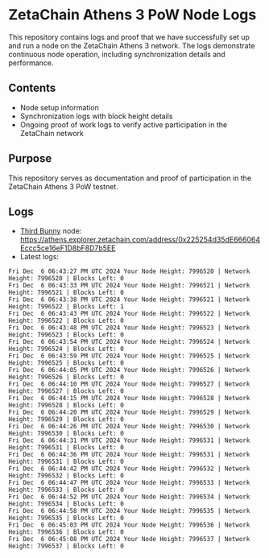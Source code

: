 # ZetaChain Athens 3 PoW Node Logs
This repository contains logs and proof that we have successfully set up and run a node on the ZetaChain Athens 3 network. The logs demonstrate continuous node operation, including synchronization details and performance.

## Contents
- Node setup information
- Synchronization logs with block height details
- Ongoing proof of work logs to verify active participation in the ZetaChain network

## Purpose
This repository serves as documentation and proof of participation in the ZetaChain Athens 3 PoW testnet.

## Logs

- [Third Bunny](https://thirdbunny.xyz/) node: https://athens.explorer.zetachain.com/address/0x225254d35dE666064Eccc5ce16eF1D8bF8D7b5EE
- Latest logs:
```
Fri Dec  6 06:43:27 PM UTC 2024 Your Node Height: 7996520 | Network Height: 7996520 | Blocks Left: 0
Fri Dec  6 06:43:33 PM UTC 2024 Your Node Height: 7996521 | Network Height: 7996521 | Blocks Left: 0
Fri Dec  6 06:43:38 PM UTC 2024 Your Node Height: 7996521 | Network Height: 7996522 | Blocks Left: 1
Fri Dec  6 06:43:43 PM UTC 2024 Your Node Height: 7996522 | Network Height: 7996522 | Blocks Left: 0
Fri Dec  6 06:43:48 PM UTC 2024 Your Node Height: 7996523 | Network Height: 7996523 | Blocks Left: 0
Fri Dec  6 06:43:54 PM UTC 2024 Your Node Height: 7996524 | Network Height: 7996524 | Blocks Left: 0
Fri Dec  6 06:43:59 PM UTC 2024 Your Node Height: 7996525 | Network Height: 7996525 | Blocks Left: 0
Fri Dec  6 06:44:05 PM UTC 2024 Your Node Height: 7996526 | Network Height: 7996526 | Blocks Left: 0
Fri Dec  6 06:44:10 PM UTC 2024 Your Node Height: 7996527 | Network Height: 7996527 | Blocks Left: 0
Fri Dec  6 06:44:15 PM UTC 2024 Your Node Height: 7996528 | Network Height: 7996528 | Blocks Left: 0
Fri Dec  6 06:44:20 PM UTC 2024 Your Node Height: 7996529 | Network Height: 7996529 | Blocks Left: 0
Fri Dec  6 06:44:26 PM UTC 2024 Your Node Height: 7996530 | Network Height: 7996530 | Blocks Left: 0
Fri Dec  6 06:44:31 PM UTC 2024 Your Node Height: 7996531 | Network Height: 7996531 | Blocks Left: 0
Fri Dec  6 06:44:36 PM UTC 2024 Your Node Height: 7996531 | Network Height: 7996531 | Blocks Left: 0
Fri Dec  6 06:44:42 PM UTC 2024 Your Node Height: 7996532 | Network Height: 7996532 | Blocks Left: 0
Fri Dec  6 06:44:47 PM UTC 2024 Your Node Height: 7996533 | Network Height: 7996533 | Blocks Left: 0
Fri Dec  6 06:44:52 PM UTC 2024 Your Node Height: 7996534 | Network Height: 7996534 | Blocks Left: 0
Fri Dec  6 06:44:58 PM UTC 2024 Your Node Height: 7996535 | Network Height: 7996535 | Blocks Left: 0
Fri Dec  6 06:45:03 PM UTC 2024 Your Node Height: 7996536 | Network Height: 7996536 | Blocks Left: 0
Fri Dec  6 06:45:08 PM UTC 2024 Your Node Height: 7996537 | Network Height: 7996537 | Blocks Left: 0
```
